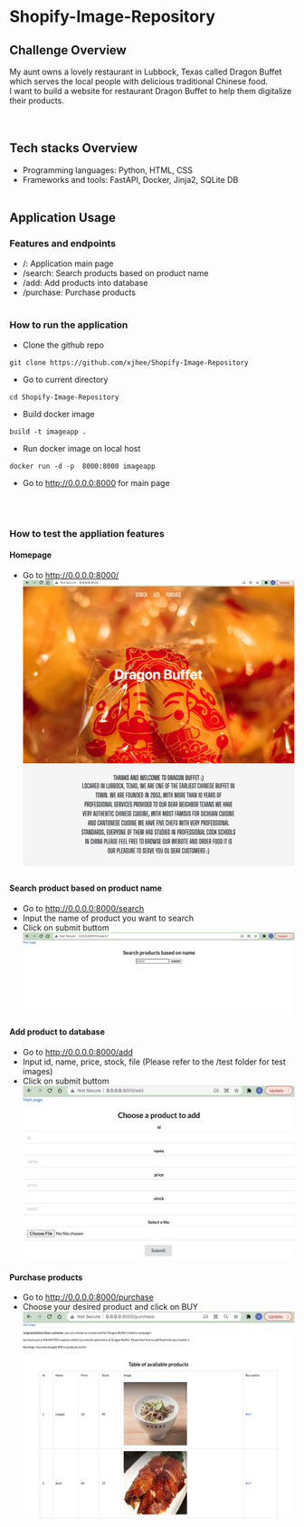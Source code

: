 # Shopify-Image-Repository

## Challenge Overview
My aunt owns a lovely restaurant in Lubbock, Texas called Dragon Buffet which serves the local people with delicious traditional Chinese food. </br>
I want to build a website for restaurant Dragon Buffet to help them digitalize their products. </br>
<br/><br/>

## Tech stacks Overview
- Programming languages: Python, HTML, CSS
- Frameworks and tools: FastAPI, Docker, Jinja2, SQLite DB
<br/><br/>


## Application Usage
### Features and endpoints
- /: Application main page 
- /search: Search products based on product name
- /add: Add products into database
- /purchase: Purchase products
<br/><br/>

### How to run the application
- Clone the github repo
```
git clone https://github.com/xjhee/Shopify-Image-Repository

```

- Go to current directory 
```
cd Shopify-Image-Repository

```

- Build docker image
```
build -t imageapp .
```

- Run docker image on local host
```
docker run -d -p  8000:8000 imageapp
```

- Go to http://0.0.0.0:8000 for main page

<br/><br/>

### How to test the appliation features
#### Homepage
- Go to http://0.0.0.0:8000/
![alt text](https://github.com/xjhee/Shopify-Image-Repository/blob/master/images/app-homepage.png)

#### Search product based on product name
- Go to http://0.0.0.0:8000/search
- Input the name of product you want to search
- Click on submit buttom
![alt text](https://github.com/xjhee/Shopify-Image-Repository/blob/master/images/app-search.png)

#### Add product to database
- Go to http://0.0.0.0:8000/add
- Input id, name, price, stock, file (Please refer to the /test folder for test images)
- Click on submit buttom
![alt text](https://github.com/xjhee/Shopify-Image-Repository/blob/master/images/app-add.png)

#### Purchase products
- Go to http://0.0.0.0:8000/purchase
- Choose your desired product and click on BUY
![alt text](https://github.com/xjhee/Shopify-Image-Repository/blob/master/images/app-purchase.png)


